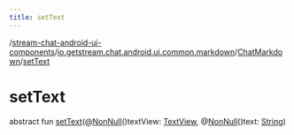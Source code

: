 ```yaml
---
title: setText
---
```

/[stream-chat-android-ui-components](../../index.md)/[io.getstream.chat.android.ui.common.markdown](../index.md)/[ChatMarkdown](index.md)/[setText](setText.md)  
  
  
  
# setText  
abstract fun [setText](setText.md)(@[NonNull](https://developer.android.com/reference/kotlin/androidx/annotation/NonNull.html)()textView: [TextView](https://developer.android.com/reference/kotlin/android/widget/TextView.html), @[NonNull](https://developer.android.com/reference/kotlin/androidx/annotation/NonNull.html)()text: [String](https://developer.android.com/reference/kotlin/java/lang/String.html))
